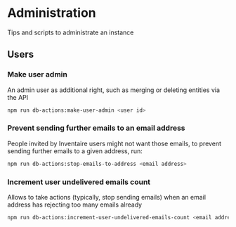 # Administration
Tips and scripts to administrate an instance

## Users
### Make user admin
An admin user as additional right, such as merging or deleting entities via the API
```sh
npm run db-actions:make-user-admin <user id>
```

### Prevent sending further emails to an email address
People invited by Inventaire users might not want those emails, to prevent sending further emails to a given address, run:
```sh
npm run db-actions:stop-emails-to-address <email address>
```

### Increment user undelivered emails count
Allows to take actions (typically, stop sending emails) when an email address has rejecting too many emails already
```sh
npm run db-actions:increment-user-undelivered-emails-count <email address>
```
